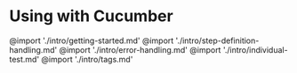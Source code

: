 # Using with Cucumber

@import './intro/getting-started.md'
@import './intro/step-definition-handling.md'
@import './intro/error-handling.md'
@import './intro/individual-test.md'
@import './intro/tags.md'
